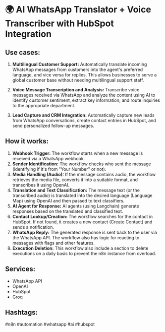 # 🌍 AI WhatsApp Translator + Voice Transcriber with HubSpot Integration

## Use cases:

1.  **Multilingual Customer Support:** Automatically translate incoming WhatsApp messages from customers into the agent's preferred language, and vice versa for replies. This allows businesses to serve a global customer base without needing multilingual support staff.

2.  **Voice Message Transcription and Analysis:** Transcribe voice messages received via WhatsApp and analyze the content using AI to identify customer sentiment, extract key information, and route inquiries to the appropriate department.

3.  **Lead Capture and CRM Integration:** Automatically capture new leads from WhatsApp conversations, create contact entries in HubSpot, and send personalized follow-up messages.

## How it works:

1.  **Webhook Trigger:** The workflow starts when a new message is received via a WhatsApp webhook.
2.  **Sender Identification:** The workflow checks who sent the message (identifying if it's from "Your Number" or not).
3.  **Media Handling (Audio):** If the message contains audio, the workflow retrieves the media file, converts it into a suitable format, and transcribes it using OpenAI.
4.  **Translation and Text Classification:** The message text (or the transcribed audio) is translated into the desired language (Language Map) using OpenAI and then passed to text classifiers.
5.  **AI Agent for Response:** AI agents (using Langchain) generate responses based on the translated and classified text.
6.  **Contact Lookup/Creation:** The workflow searches for the contact in HubSpot. If not found, it creates a new contact (Create Contact) and sends a notification.
7.  **WhatsApp Reply:** The generated response is sent back to the user via the WhatsApp API. The workflow also has logic for reacting to messages with flags and other features.
8.  **Execution Deletion:** This workflow also include a section to delete executions on a daily basis to prevent the n8n instance from overload.

## Services:

*   WhatsApp API
*   OpenAI
*   HubSpot
*   Groq

## Hashtags:

#n8n #automation #whatsapp #ai #hubspot
